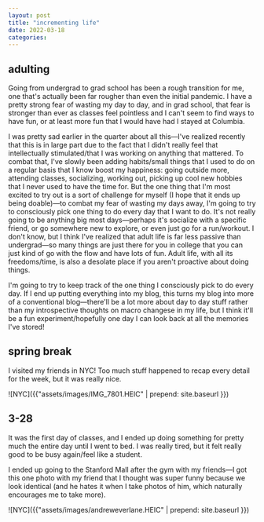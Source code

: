 ```yaml
---
layout: post
title: "incrementing life"
date: 2022-03-18
categories:
---
```


## adulting

Going from undergrad to grad school has been a rough transition for me, one that's actually been far rougher than even the initial pandemic. I have a pretty strong fear of wasting my day to day, and in grad school, that fear is stronger than ever as classes feel pointless and I can't seem to find ways to have fun, or at least more fun that I would have had I stayed at Columbia.

I was pretty sad earlier in the quarter about all this—I've realized recently that this is in large part due to the fact that I didn't really feel that intellectually stimulated/that I was working on anything that mattered. To combat that, I've slowly been adding habits/small things that I used to do on a regular basis that I know boost my happiness: going outside more, attending classes, socializing, working out, picking up cool new hobbies that I never used to have the time for. But the one thing that I'm most excited to try out is a sort of challenge for myself (I hope that it ends up being doable)—to combat my fear of wasting my days away, I'm going to try to consciously pick one thing to do every day that I want to do. It's not really going to be anything big most days—perhaps it's socialize with a specific friend, or go somewhere new to explore, or even just go for a run/workout. I don't know, but I think I've realized that adult life is far less passive than undergrad—so many things are just there for you in college that you can just kind of go with the flow and have lots of fun. Adult life, with all its freedoms/time, is also a desolate place if you aren't proactive about doing things.

I'm going to try to keep track of the one thing I consciously pick to do every day. If I end up putting everything into my blog, this turns my blog into more of a conventional blog—there'll be a lot more about day to day stuff rather than my introspective thoughts on macro changese in my life, but I think it'll be a fun experiment/hopefully one day I can look back at all the memories I've stored!

## spring break

I visited my friends in NYC! Too much stuff happened to recap every detail for the week, but it was really nice.

![NYC]({{"assets/images/IMG_7801.HEIC" | prepend: site.baseurl }})

## 3-28

It was the first day of classes, and I ended up doing something for pretty much the entire day until I went to bed. I was really tired, but it felt really good to be busy again/feel like a student.

I ended up going to the Stanford Mall after the gym with my friends—I got this one photo with my friend that I thought was super funny because we look identical (and he hates it when I take photos of him, which naturally encourages me to take more).

![NYC]({{"assets/images/andreweverlane.HEIC" | prepend: site.baseurl }})
